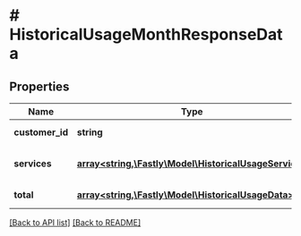 # # HistoricalUsageMonthResponseData

## Properties

Name | Type | Description | Notes
------------ | ------------- | ------------- | -------------
**customer_id** | **string** |  | [optional] [readonly] 
**services** | [**array&lt;string,\Fastly\Model\HistoricalUsageService&gt;**](HistoricalUsageService.md) | Organized by *service id*. | [optional] 
**total** | [**array&lt;string,\Fastly\Model\HistoricalUsageData&gt;**](HistoricalUsageData.md) | Organized by *region*. | [optional] 


[[Back to API list]](../../README.md#endpoints) [[Back to README]](../../README.md)
